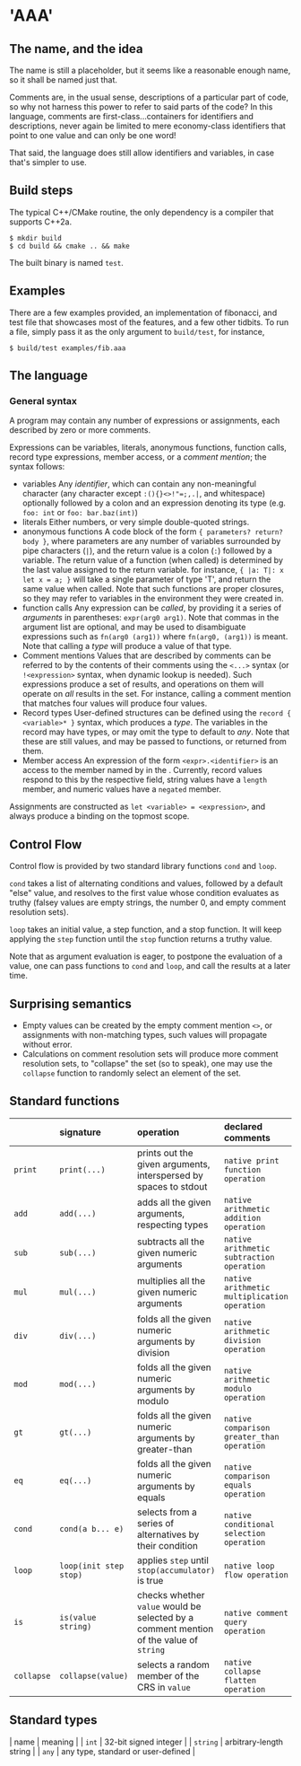 # 'AAA'

## The name, and the idea

The name is still a placeholder, but it seems like a reasonable enough name, so it shall be named just that.

Comments are, in the usual sense, descriptions of a particular part of code, so why not harness this power to refer to
said parts of the code?
In this language, comments are first-class...containers for identifiers and descriptions, never again be limited to mere
economy-class identifiers that point to one value and can only be one word!

That said, the language does still allow identifiers and variables, in case that's simpler to use.

## Build steps
The typical C++/CMake routine, the only dependency is a compiler that supports C++2a.
```shell
$ mkdir build
$ cd build && cmake .. && make
```

The built binary is named `test`.

## Examples
There are a few examples provided, an implementation of fibonacci, and test file that showcases most of the features, and
a few other tidbits.
To run a file, simply pass it as the only argument to `build/test`, for instance,
```shell
$ build/test examples/fib.aaa
```

## The language
### General syntax
A program may contain any number of expressions or assignments, each described by zero or more comments.

Expressions can be variables, literals, anonymous functions, function calls, record type expressions, member access, or a
_comment mention_; the syntax follows:
- variables
    Any _identifier_, which can contain any non-meaningful character (any character except `:(){}<>!"=;,.|`, and whitespace)
    optionally followed by a colon and an expression denoting its type (e.g. `foo: int` or `foo: bar.baz(int)`)
- literals
    Either numbers, or very simple double-quoted strings.
- anonymous functions
    A code block of the form `{ parameters? return? body }`, where parameters are any number of variables surrounded by
    pipe characters (`|`), and the return value is a colon (`:`) followed by a variable.
    The return value of a function (when called) is determined by the last value assigned to the return variable.
    for instance, `{ |a: T|: x let x = a; }` will take a single parameter of type 'T', and return the same value when called.
    Note that such functions are proper closures, so they may refer to variables in the environment they were created in.
- function calls
    Any expression can be _called_, by providing it a series of _arguments_ in parentheses: `expr(arg0 arg1)`.
    Note that commas in the argument list are optional, and may be used to disambiguate expressions such as `fn(arg0 (arg1))`
    where `fn(arg0, (arg1))` is meant.
    Note that calling a _type_ will produce a value of that type.
- Comment mentions
    Values that are described by comments can be referred to by the contents of their comments using the `<...>` syntax
    (or `!<expression>` syntax, when dynamic lookup is needed).
    Such expressions produce a set of results, and operations on them will operate on _all_ results in the set.
    For instance, calling a comment mention that matches four values will produce four values.
- Record types
    User-defined structures can be defined using the `record { <variable>* }` syntax, which produces a _type_.
    The variables in the record may have types, or may omit the type to default to _any_.
    Note that these are still values, and may be passed to functions, or returned from them.
- Member access
    An expression of the form `<expr>.<identifier>` is an access to the member named by <identifier> in the <expression>.
    Currently, record values respond to this by the respective field, string values have a `length` member, and numeric
    values have a `negated` member.

Assignments are constructed as `let <variable> = <expression>`, and always produce a binding on the topmost scope.

## Control Flow
Control flow is provided by two standard library functions `cond` and `loop`.

`cond` takes a list of alternating conditions and values, followed by a default "else" value, and resolves to the first
value whose condition evaluates as truthy (falsey values are empty strings, the number 0, and empty comment resolution sets).

`loop` takes an initial value, a step function, and a stop function.
It will keep applying the `step` function until the `stop` function returns a truthy value.

Note that as argument evaluation is eager, to postpone the evaluation of a value, one can pass functions to `cond` and `loop`,
and call the results at a later time.


## Surprising semantics
- Empty values can be created by the empty comment mention `<>`, or assignments with non-matching types, such values will
propagate without error.
- Calculations on comment resolution sets will produce more comment resolution sets, to "collapse" the set (so to speak), one
may use the `collapse` function to randomly select an element of the set.

## Standard functions
| | signature | operation | declared comments |
| :- | :-- | :-- | :--- |
| `print` | `print(...)` | prints out the given arguments, interspersed by spaces to stdout | `native print function operation` |
| `add` | `add(...)` | adds all the given arguments, respecting types | `native arithmetic addition operation` |
| `sub` | `sub(...)` | subtracts all the given numeric arguments | `native arithmetic subtraction operation` |
| `mul` | `mul(...)` | multiplies all the given numeric arguments | `native arithmetic multiplication operation` |
| `div` | `div(...)` | folds all the given numeric arguments by division | `native arithmetic division operation` |
| `mod` | `mod(...)` | folds all the given numeric arguments by modulo | `native arithmetic modulo operation` |
| `gt` | `gt(...)` | folds all the given numeric arguments by greater-than | `native comparison greater_than operation` |
| `eq` | `eq(...)` | folds all the given numeric arguments by equals | `native comparison equals operation` |
| `cond` | `cond(a b... e)` | selects from a series of alternatives by their condition | `native conditional selection operation` |
| `loop` | `loop(init step stop)` | applies `step` until `stop(accumulator)` is true | `native loop flow operation` |
| `is` | `is(value string)` | checks whether `value` would be selected by a comment mention of the value of `string` | `native comment query operation` |
| `collapse` | `collapse(value)` | selects a random member of the CRS in `value` | `native collapse flatten operation` |

## Standard types
| name | meaning |
| `int` | 32-bit signed integer |
| `string` | arbitrary-length string |
| `any` | any type, standard or user-defined |
